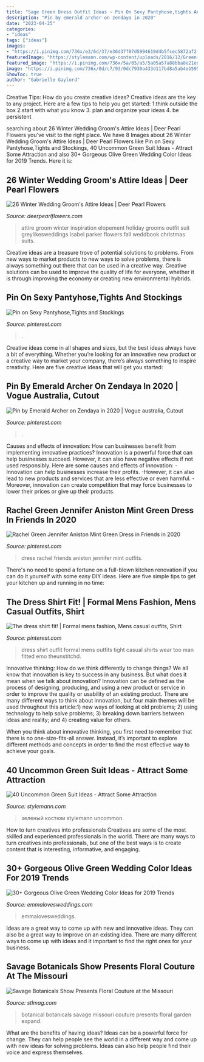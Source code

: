 ```yaml
---
title: "Sage Green Dress Outfit Ideas ~ Pin On Sexy Pantyhose,tights And Stockings"
description: "Pin by emerald archer on zendaya in 2020"
date: "2023-04-25"
categories:
- "ideas"
tags: ["ideas"]
images:
- "https://i.pinimg.com/736x/e3/6d/37/e36d37f07d5994619d4b5fcec5872af2.jpg"
featuredImage: "https://stylemann.com/wp-content/uploads/2016/12/Green-Suit-1-768x768.jpg"
featured_image: "https://i.pinimg.com/736x/5a/05/a5/5a05a57a88bba8e21ed95212cad9ffa3.jpg"
image: "https://i.pinimg.com/736x/0d/c7/93/0dc7930a433d117bd8a5ab4eb5958819.jpg"
ShowToc: true
author: "Gabrielle Gaylord"
---
```



Creative Tips: How do you create creative ideas?
Creative ideas are the key to any project. Here are a few tips to help you get started: 
1.think outside the box 
2.start with what you know 
3. plan and organize your ideas 
4. be persistent 

	

		
searching about 26 Winter Wedding Groom&#039;s Attire Ideas | Deer Pearl Flowers you've visit to the right place. We have 8 Images about 26 Winter Wedding Groom&#039;s Attire Ideas | Deer Pearl Flowers like Pin on Sexy Pantyhose,Tights and Stockings, 40 Uncommon Green Suit Ideas - Attract Some Attraction and also 30+ Gorgeous Olive Green Wedding Color Ideas for 2019 Trends. Here it is:
		
    
## 26 Winter Wedding Groom&#039;s Attire Ideas | Deer Pearl Flowers

<img loading=lazy src="http://www.deerpearlflowers.com/wp-content/uploads/2015/09/Winter-Wedding-Grooms-Attire-Ideas-14.jpg" onerror="this.onerror=null;this.src='https://tse1.mm.bing.net/th?id=OIP.F6hFOJKsiEYOgOp9g4uaDQHaKD&amp;pid=15.1';" alt="26 Winter Wedding Groom&#039;s Attire Ideas | Deer Pearl Flowers">

_Source: deerpearlflowers.com_

>attire groom winter inspiration elopement holiday grooms outfit suit greylikesweddings isabel parker flowers fall weddbook christmas suits. 

	

Creative ideas are a treasure trove of potential solutions to problems. From new ways to market products to new ways to solve problems, there is always something out there that can be used in a creative way. Creative solutions can be used to improve the quality of life for everyone, whether it is through improving the economy or creating new environmental hybrids.

    
## Pin On Sexy Pantyhose,Tights And Stockings

<img loading=lazy src="https://i.pinimg.com/736x/e3/6d/37/e36d37f07d5994619d4b5fcec5872af2.jpg" onerror="this.onerror=null;this.src='https://tse3.mm.bing.net/th?id=OIP.gp1oc-fTVZjtI2aN4uDB3gHaMJ&amp;pid=15.1';" alt="Pin on Sexy Pantyhose,Tights and Stockings">

_Source: pinterest.com_

>. 

	

Creative ideas come in all shapes and sizes, but the best ideas always have a bit of everything. Whether you’re looking for an innovative new product or a creative way to market your company, there’s always something to inspire creativity. Here are five creative ideas that will get you started: 

    
## Pin By Emerald Archer On Zendaya In 2020 | Vogue Australia, Cutout

<img loading=lazy src="https://i.pinimg.com/736x/84/5c/1e/845c1eb5df5e2d5229e683c90b480bbb.jpg" onerror="this.onerror=null;this.src='https://tse3.mm.bing.net/th?id=OIP.oiBm4CQvDcV_hJhizn8lygHaLF&amp;pid=15.1';" alt="Pin by Emerald Archer on Zendaya in 2020 | Vogue australia, Cutout">

_Source: pinterest.com_

>. 

	

Causes and effects of innovation: How can businesses benefit from implementing innovative practices?
Innovation is a powerful force that can help businesses succeed. However, it can also have negative effects if not used responsibly. Here are some causes and effects of innovation: 
-Innovation can help businesses increase their profits.
-However, it can also lead to new products and services that are less effective or even harmful.
-Moreover, innovation can create competition that may force businesses to lower their prices or give up their products.

    
## Rachel Green Jennifer Aniston Mint Green Dress In Friends In 2020

<img loading=lazy src="https://i.pinimg.com/736x/5a/05/a5/5a05a57a88bba8e21ed95212cad9ffa3.jpg" onerror="this.onerror=null;this.src='https://tse3.mm.bing.net/th?id=OIP.lgMKLlBAUbmPyVzFUZan2gHaKI&amp;pid=15.1';" alt="Rachel Green Jennifer Aniston Mint Green Dress in Friends in 2020">

_Source: pinterest.com_

>dress rachel friends aniston jennifer mint outfits. 

	

There's no need to spend a fortune on a full-blown kitchen renovation if you can do it yourself with some easy DIY ideas. Here are five simple tips to get your kitchen up and running in no time: 

    
## The Dress Shirt Fit! | Formal Mens Fashion, Mens Casual Outfits, Shirt

<img loading=lazy src="https://i.pinimg.com/736x/0d/c7/93/0dc7930a433d117bd8a5ab4eb5958819.jpg" onerror="this.onerror=null;this.src='https://tse4.mm.bing.net/th?id=OIP.jYdVy4c3srgKr3p3bbsldQHaRB&amp;pid=15.1';" alt="The dress shirt fit! | Formal mens fashion, Mens casual outfits, Shirt">

_Source: pinterest.com_

>dress shirt outfit formal mens outfits tight casual shirts wear too man fitted emo theunstitchd. 

	

Innovative thinking: How do we think differently to change things?
We all know that innovation is key to success in any business. But what does it mean when we talk about innovation?
Innovation can be defined as the process of designing, producing, and using a new product or service in order to improve the quality or usability of an existing product. There are many different ways to think about innovation, but four main themes will be used throughout this article:1) new ways of looking at old problems; 2) using technology to help solve problems; 3) breaking down barriers between ideas and reality; and 4) creating value for others. 

When you think about innovative thinking, you first need to remember that there is no one-size-fits-all answer. Instead, it’s important to explore different methods and concepts in order to find the most effective way to achieve your goals.

    
## 40 Uncommon Green Suit Ideas - Attract Some Attraction

<img loading=lazy src="https://stylemann.com/wp-content/uploads/2016/12/Green-Suit-1-768x768.jpg" onerror="this.onerror=null;this.src='https://tse1.mm.bing.net/th?id=OIP.ObpTOtE_rcGZhyMbNi-SJQHaHa&amp;pid=15.1';" alt="40 Uncommon Green Suit Ideas - Attract Some Attraction">

_Source: stylemann.com_

>зеленый костюм stylemann uncommon. 

	

How to turn creatives into professionals
Creatives are some of the most skilled and experienced professionals in the world. There are many ways to turn creatives into professionals, but one of the best ways is to create content that is interesting, informative, and engaging.

    
## 30+ Gorgeous Olive Green Wedding Color Ideas For 2019 Trends

<img loading=lazy src="http://emmalovesweddings.com/wp-content/uploads/2018/10/olive-and-black-winter-woodsy-wedding-color-ideas-1-548x1024.jpg" onerror="this.onerror=null;this.src='https://tse2.mm.bing.net/th?id=OIP.-DrslDV348Ls-K3BpalS9wHaN1&amp;pid=15.1';" alt="30+ Gorgeous Olive Green Wedding Color Ideas for 2019 Trends">

_Source: emmalovesweddings.com_

>emmalovesweddings. 

	

Ideas are a great way to come up with new and innovative ideas. They can also be a great way to improve on an existing idea. There are many different ways to come up with ideas and it important to find the right ones for your business.

    
## Savage Botanicals Show Presents Floral Couture At The Missouri

<img loading=lazy src="https://www.stlmag.com/downloads/221802/download/savbot2-001.jpg?cb=4db6b7dd0f15dd26edc2d685e83ffc22" onerror="this.onerror=null;this.src='https://tse2.mm.bing.net/th?id=OIP.my9TAwDA31WaliTx1G2EIAHaKf&amp;pid=15.1';" alt="Savage Botanicals Show Presents Floral Couture at the Missouri">

_Source: stlmag.com_

>botanical botanicals savage missouri couture presents floral garden expand. 

	

What are the benefits of having ideas?
Ideas can be a powerful force for change. They can help people see the world in a different way and come up with new ideas for solving problems. Ideas can also help people find their voice and express themselves.

